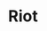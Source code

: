---
title: Riot
excerpt: >-
  Displays a list of accounts in a specific category according to your
  parameters.
api:
  file: lolzteam-public-api-market.json
  operationId: Category.Riot
deprecated: false
hidden: false
metadata:
  title: ''
  description: ''
  robots: index
next:
  description: ''
---